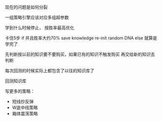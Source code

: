 现在的问题是如何分裂

一组策略引擎应该对应多组超参数

学到什么时候停止， 按胜率最高优化

卡住5步
  if 并且胜率大约70%
    save knowledge
    re-init random DNA
  else 就算是学完了


先判断按以前的知识要不要购买，如果已有的知识不触发购买 再交给新的知识去判断

每次回测的时候实际上都包含了以往的知识库了



回测知识库

写更多的策略：
- 短线抄反弹
- W底中线策略
- 箱体震荡策略
